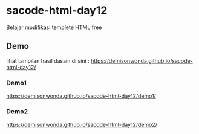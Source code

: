 # sacode-html-day12
Belajar modifikasi templete HTML free
## Demo


lihat tampilan hasil dasain di sini : https://demisonwonda.github.io/sacode-html-day12/


### Demo1

https://demisonwonda.github.io/sacode-html-day12/demo1/

### Demo2

https://demisonwonda.github.io/sacode-html-day12/demo2/
